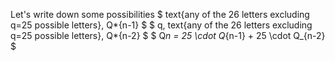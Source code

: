 Let's write down some possibilities
$ text{any of the 26 letters excluding q=25 possible letters}, Q*{n-1} $
$ q, text{any of the 26 letters excluding q=25 possible letters}, Q*{n-2} $
$ Q*n = 25 \cdot Q*{n-1} + 25 \cdot Q\_{n-2} $

